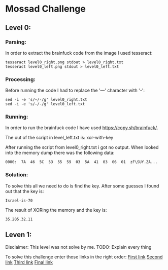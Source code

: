 # Mossad Challenge

## Level 0:
### Parsing:
In order to extract the brainfuck code from the image I used tesseract:
```
tesseract level0_right.png stdout > level0_right.txt
tesseract level0_left.png stdout > level0_left.txt
```

### Processing:
Before running the code I had to replace the '—' character with '-':
```
sed -i -e 's/—/-/g' level0_right.txt
sed -i -e 's/—/-/g' level0_left.txt
```

### Running:
In order to run the brainfuck code I have used https://copy.sh/brainfuck/.

The out of the script in level_left.txt is:
xor-with-key

After running the script from level0_right.txt i got no output.
When looked into the memory dump there was the following data:
```
0000:  7A  46  5C  53  55  59  03  5A  41  03  06  01  zF\SUY.ZA...
```

### Solution:
To solve this all we need to do is find the key.
After some guesses I found out that the key is:
```
Israel-is-70
```
The result of XORing the memory and the key is:
```
35.205.32.11
```

## Leven 1:
Disclaimer: This level was not solve by me.
TODO: Explain every thing

To solve this challenge enter those links in the right order:
[First link](http://35.205.32.11/testProfilePng?u=aHR0cDovLzM1LjIwNS4zMi4xMS9sb2dpbi5waHA%2FdXNlcl9uYW1lPWFkbWluJTAwLnBuZw%3D%3D)
[Second link](http://35.205.32.11/testProfilePng?u=aHR0cDovLzM1LjIwNS4zMi4xMS9hZG1pbmlzdHJhdGlvbiUwMC5wbmc%3D)
[Third link](http://35.205.32.11/profilePics/administration)
[Final link](http://35.205.32.11/ch1_success)
